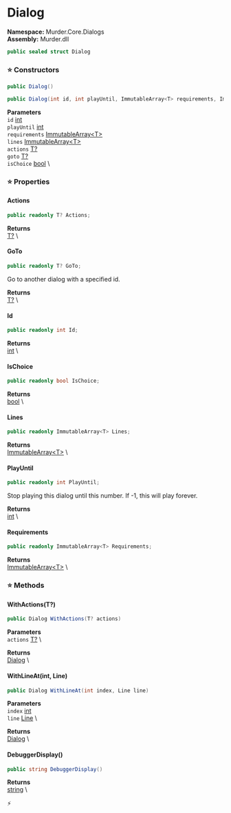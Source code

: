 # Dialog

**Namespace:** Murder.Core.Dialogs \
**Assembly:** Murder.dll

```csharp
public sealed struct Dialog
```

### ⭐ Constructors
```csharp
public Dialog()
```

```csharp
public Dialog(int id, int playUntil, ImmutableArray<T> requirements, ImmutableArray<T> lines, T? actions, T? goto, bool isChoice)
```

**Parameters** \
`id` [int](https://learn.microsoft.com/en-us/dotnet/api/System.Int32?view=net-7.0) \
`playUntil` [int](https://learn.microsoft.com/en-us/dotnet/api/System.Int32?view=net-7.0) \
`requirements` [ImmutableArray\<T\>](https://learn.microsoft.com/en-us/dotnet/api/System.Collections.Immutable.ImmutableArray-1?view=net-7.0) \
`lines` [ImmutableArray\<T\>](https://learn.microsoft.com/en-us/dotnet/api/System.Collections.Immutable.ImmutableArray-1?view=net-7.0) \
`actions` [T?](https://learn.microsoft.com/en-us/dotnet/api/System.Nullable-1?view=net-7.0) \
`goto` [T?](https://learn.microsoft.com/en-us/dotnet/api/System.Nullable-1?view=net-7.0) \
`isChoice` [bool](https://learn.microsoft.com/en-us/dotnet/api/System.Boolean?view=net-7.0) \

### ⭐ Properties
#### Actions
```csharp
public readonly T? Actions;
```

**Returns** \
[T?](https://learn.microsoft.com/en-us/dotnet/api/System.Nullable-1?view=net-7.0) \
#### GoTo
```csharp
public readonly T? GoTo;
```

Go to another dialog with a specified id.

**Returns** \
[T?](https://learn.microsoft.com/en-us/dotnet/api/System.Nullable-1?view=net-7.0) \
#### Id
```csharp
public readonly int Id;
```

**Returns** \
[int](https://learn.microsoft.com/en-us/dotnet/api/System.Int32?view=net-7.0) \
#### IsChoice
```csharp
public readonly bool IsChoice;
```

**Returns** \
[bool](https://learn.microsoft.com/en-us/dotnet/api/System.Boolean?view=net-7.0) \
#### Lines
```csharp
public readonly ImmutableArray<T> Lines;
```

**Returns** \
[ImmutableArray\<T\>](https://learn.microsoft.com/en-us/dotnet/api/System.Collections.Immutable.ImmutableArray-1?view=net-7.0) \
#### PlayUntil
```csharp
public readonly int PlayUntil;
```

Stop playing this dialog until this number.
            If -1, this will play forever.

**Returns** \
[int](https://learn.microsoft.com/en-us/dotnet/api/System.Int32?view=net-7.0) \
#### Requirements
```csharp
public readonly ImmutableArray<T> Requirements;
```

**Returns** \
[ImmutableArray\<T\>](https://learn.microsoft.com/en-us/dotnet/api/System.Collections.Immutable.ImmutableArray-1?view=net-7.0) \
### ⭐ Methods
#### WithActions(T?)
```csharp
public Dialog WithActions(T? actions)
```

**Parameters** \
`actions` [T?](https://learn.microsoft.com/en-us/dotnet/api/System.Nullable-1?view=net-7.0) \

**Returns** \
[Dialog](../../../Murder/Core/Dialogs/Dialog.html) \

#### WithLineAt(int, Line)
```csharp
public Dialog WithLineAt(int index, Line line)
```

**Parameters** \
`index` [int](https://learn.microsoft.com/en-us/dotnet/api/System.Int32?view=net-7.0) \
`line` [Line](../../../Murder/Core/Dialogs/Line.html) \

**Returns** \
[Dialog](../../../Murder/Core/Dialogs/Dialog.html) \

#### DebuggerDisplay()
```csharp
public string DebuggerDisplay()
```

**Returns** \
[string](https://learn.microsoft.com/en-us/dotnet/api/System.String?view=net-7.0) \



⚡